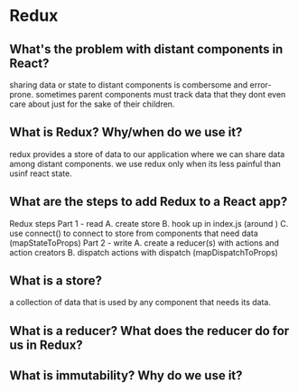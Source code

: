 # Redux

## What's the problem with distant components in React?
sharing data or state to distant components is combersome and error-prone.
sometimes parent components must track data that they dont even care about just for the sake of their children. 

## What is Redux? Why/when do we use it?
redux provides a store of data to our application where we can share data among distant components. we use redux only when its less painful than usinf react state. 

## What are the steps to add Redux to a React app?
Redux steps 
Part 1 - read
    A. create store 
    B. hook up <Provider> in index.js (around <App>)
    C. use connect() to connect to store from components that need data (mapStateToProps)
Part 2 - write
    A. create a reducer(s) with actions and action creators 
    B. dispatch actions with dispatch (mapDispatchToProps)

## What is a store?
a collection of data that is used by any component that needs its data. 

## What is a reducer? What does the reducer do for us in Redux?

## What is immutability? Why do we use it?


